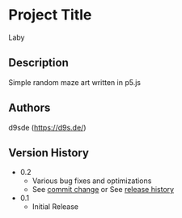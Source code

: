 # Project Title

Laby

## Description

Simple random maze art written in p5.js

## Authors

d9sde (https://d9s.de/)

## Version History

* 0.2
    * Various bug fixes and optimizations
    * See [commit change]() or See [release history]()
* 0.1
    * Initial Release

